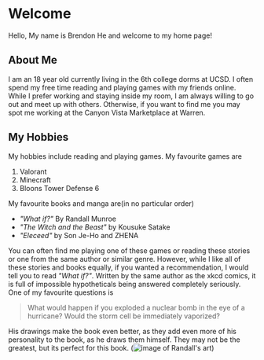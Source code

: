 # Welcome
Hello, My name is Brendon He and welcome to my home page!
## About Me
I am an 18 year old currently living in the 6th college dorms at UCSD. I often spend my free time reading and playing games with my friends online. While I prefer working and staying inside my room, I am always willing to go out and meet up with others. Otherwise, if you want to find me you may spot me working at the Canyon Vista Marketplace at Warren.

## My Hobbies
My hobbies include reading and playing games. 
    My favourite games are 
1. Valorant
2. Minecraft
3. Bloons Tower Defense 6

My favourite books and manga are(in no particular order)
- *"What if?"* By Randall Munroe
- *"The Witch and the Beast"* by Kousuke Satake
- *"Eleceed"* by Son Je-Ho and ZHENA

You can often find me playing one of these games or reading these stories or one from the same author or similar genre. However, while I like all of these stories and books equally, if you wanted a recommendation, I would tell you to read *"What if?"*. Written by the same author as the xkcd comics, it is full of impossible hypotheticals being answered completely seriously. One of my favourite questions is 
>What would happen if you exploded a nuclear bomb in the eye of a hurricane? Would the storm cell be immediately vaporized?

His drawings make the book even better, as they add even more of his personality to the book, as he draws them himself. They may not be the greatest, but its perfect for this book.
(![image of Randall's art](https://s.wsj.net/public/resources/images/RV-AO386_BKRV_w_GR_20140919232221.jpg))


